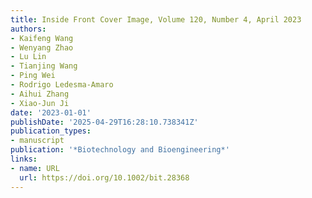 ```yaml
---
title: Inside Front Cover Image, Volume 120, Number 4, April 2023
authors:
- Kaifeng Wang
- Wenyang Zhao
- Lu Lin
- Tianjing Wang
- Ping Wei
- Rodrigo Ledesma‐Amaro
- Aihui Zhang
- Xiao‐Jun Ji
date: '2023-01-01'
publishDate: '2025-04-29T16:28:10.738341Z'
publication_types:
- manuscript
publication: '*Biotechnology and Bioengineering*'
links:
- name: URL
  url: https://doi.org/10.1002/bit.28368
---
```

